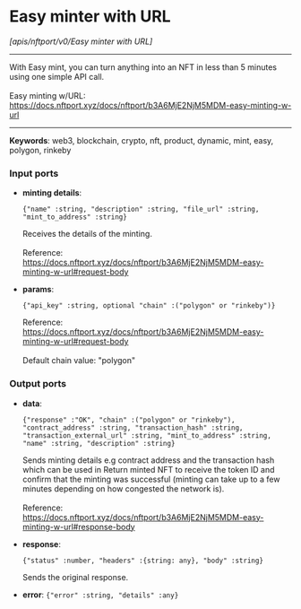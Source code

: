 # Easy minter with URL

_[apis/nftport/v0/Easy minter with URL]_

---

With Easy mint, you can turn anything into an NFT in less than 5 minutes using one simple API call.<br>
<br>
Easy minting w/URL: <br>
https://docs.nftport.xyz/docs/nftport/b3A6MjE2NjM5MDM-easy-minting-w-url<br>

---

__Keywords__: web3, blockchain, crypto, nft, product, dynamic, mint, easy, polygon, rinkeby

### Input ports

* __minting details__: 
    ```
    {"name" :string, "description" :string, "file_url" :string, "mint_to_address" :string}
    ```

    Receives the details of the minting.<br>
    <br>
    Reference:<br>
    https://docs.nftport.xyz/docs/nftport/b3A6MjE2NjM5MDM-easy-minting-w-url#request-body<br>


* __params__: 
    ```
    {"api_key" :string, optional "chain" :("polygon" or "rinkeby")}
    ```

    Reference:<br>
    https://docs.nftport.xyz/docs/nftport/b3A6MjE2NjM5MDM-easy-minting-w-url#request-body<br>
    <br>
    Default chain value: "polygon"<br>

### Output ports

* __data__: 
    ```
    {"response" :"OK", "chain" :("polygon" or "rinkeby"), "contract_address" :string, "transaction_hash" :string, "transaction_external_url" :string, "mint_to_address" :string, "name" :string, "description" :string}
    ```

    Sends minting details e.g contract address and the transaction hash which can be used in Return minted NFT to receive the token ID and confirm that the minting was successful (minting can take up to a few minutes depending on how congested the network is).<br>
    <br>
    Reference:<br>
    https://docs.nftport.xyz/docs/nftport/b3A6MjE2NjM5MDM-easy-minting-w-url#response-body<br>


* __response__: 
    ```
    {"status" :number, "headers" :{string: any}, "body" :string}
    ```

    Sends the original response.<br>


* __error__: ` {"error" :string, "details" :any} `

